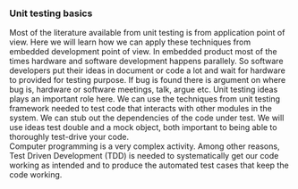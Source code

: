 ### Unit testing basics
Most of the literature available from unit testing is from application point of view. Here we will learn how we can apply these techniques from embedded development point of view. In embedded product most of the times hardware and software development happens parallely. So software developers put their ideas in document or code a lot and wait for hardware to provided for testing purpose. If bug is found there is argument on where bug is, hardware or software meetings, talk, argue etc. Unit testing ideas plays an important role here. We can use the techniques from unit testing framework needed to test code that interacts with other modules in the system. We can stub out the dependencies of the code under test. We will use ideas test double and a mock object, both important to being able to thoroughly test-drive your code. <br>
Computer programming is a very complex activity. Among other reasons, Test Driven Development (TDD) is needed to systematically get our code working as intended and to produce the
automated test cases that keep the code working.


